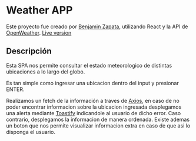 # Weather APP 

Este proyecto fue creado por [Benjamin Zapata](https://www.linkedin.com/in/benjaminzapata/), utilizando React y la API de [OpenWeather](https://openweathermap.org/).
[Live version](https://weatherapp-benjaminzapata.netlify.app/)

## Descripción

Esta SPA nos permite consultar el estado meteorologico de distintas ubicaciones a lo largo del globo.

Es tan simple como ingresar una ubicacion dentro del input y presionar ENTER.

Realizamos un fetch de la información a traves de [Axios](https://axios-http.com/docs/intro), en caso de no poder encontrar informacion sobre la ubicacion ingresada desplegamos una alerta mediante [Toastify](https://www.npmjs.com/package/react-toastify) indicandole al usuario de dicho error. Caso contrario, desplegamos la informacion de manera ordenada. Existe ademas un boton que nos permite visualizar informacion extra en caso de que asi lo disponga el usuario.
